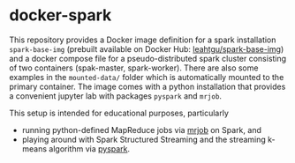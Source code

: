 # docker-spark

This repository provides a Docker image definition for a spark installation `spark-base-img` (prebuilt available on Docker Hub: [leahtgu/spark-base-img](https://hub.docker.com/r/leahtgu/spark-base-img)) and a docker compose file for a pseudo-distributed spark cluster consisting of two containers (spak-master, spark-worker).
There are also some examples in the `mounted-data/` folder which is automatically mounted to the primary container.
The image comes with a python installation that provides a convenient jupyter lab with packages `pyspark` and `mrjob`.

This setup is intended for educational purposes, particularly
- running python-defined MapReduce jobs via [mrjob](https://mrjob.readthedocs.io/en/latest/) on Spark, and
- playing around with Spark Structured Streaming and the streaming k-means algorithm via [pyspark](https://spark.apache.org/docs/latest/api/python/index.html#:~:text=PySpark%20is%20the%20Python%20API,for%20interactively%20analyzing%20your%20data.).
